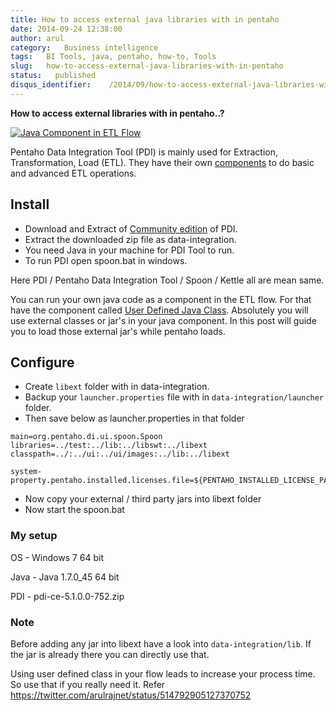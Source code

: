 ```yaml
---
title: How to access external java libraries with in pentaho
date: 2014-09-24 12:38:00
author: arul
category:   Business intelligence
tags:   BI Tools, java, pentaho, how-to, Tools
slug:   how-to-access-external-java-libraries-with-in-pentaho
status:   published
disqus_identifier:    /2014/09/how-to-access-external-java-libraries-with-in-pentaho.html
---
```


**How to access external libraries with in pentaho..?**

[![Java Component in ETL
Flow](http://1.bp.blogspot.com/-AuXLtbyvurk/VCMQTRArekI/AAAAAAAAWCk/_qNXoURYSVY/s480/mongo-read-empty-java-write-csv.PNG)](http://1.bp.blogspot.com/-AuXLtbyvurk/VCMQTRArekI/AAAAAAAAWCk/_qNXoURYSVY/s1600/mongo-read-empty-java-write-csv.PNG)

Pentaho Data Integration Tool (PDI) is mainly used for Extraction,
Transformation, Load (ETL). They have their own
[components](http://wiki.pentaho.com/display/EAI/Pentaho+Data+Integration+Steps)
to do basic and advanced ETL operations.

## **Install**

-   Download and Extract of [Community
    edition](http://community.pentaho.com/projects/data-integration/) of
    PDI.
-   Extract the downloaded zip file as data-integration.
-   You need Java in your machine for PDI Tool to run.
-   To run PDI open spoon.bat in windows.

Here PDI / Pentaho Data Integration Tool / Spoon / Kettle all are mean
same.

You can run your own java code as a component in the ETL flow. For that
have the component called [User Defined Java
Class](http://wiki.pentaho.com/display/EAI/User+Defined+Java+Class).
Absolutely you will use external classes or jar\'s in your java
component. In this post will guide you to load those external jar\'s
while pentaho loads.

## Configure

-   Create `libext` folder with in data-integration.
-   Backup your `launcher.properties` file with in
    `data-integration/launcher` folder.
-   Then save below as launcher.properties in that folder

``` text
main=org.pentaho.di.ui.spoon.Spoon
libraries=../test:../lib:../libswt:../libext
classpath=../:../ui:../ui/images:../lib:../libext

system-property.pentaho.installed.licenses.file=${PENTAHO_INSTALLED_LICENSE_PATH}
```

-   Now copy your external / third party jars into libext folder
-   Now start the spoon.bat

### My setup

OS - Windows 7 64 bit

Java - Java 1.7.0_45 64 bit

PDI - pdi-ce-5.1.0.0-752.zip

### Note

Before adding any jar into libext have a look into
`data-integration/lib`. If the jar is already there you can directly use
that.

Using user defined class in your flow leads to increase your process
time. So use that if you really need it. Refer
<https://twitter.com/arulrajnet/status/514792905127370752>
